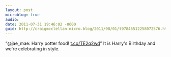 ```yaml
---
layout: post
microblog: true
audio: 
date: 2011-07-31 19:46:02 -0600
guid: http://craigmcclellan.micro.blog/2011/08/01/t97845512258072576.html
---
```

“@jae_mae: Harry potter food! [t.co/TE2q2wd](http://t.co/TE2q2wd)” It is Harry's Birthday and we're celebrating in style.
